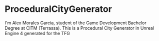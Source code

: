 # ProceduralCityGenerator
 I'm Alex Morales Garcia, student of the Game Development Bachelor Degree at CITM (Terrassa). This is a Procedural City Generator in Unreal Engine 4 generated for the TFG
